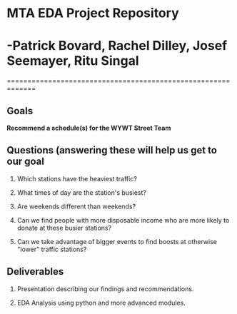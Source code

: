 # MTA EDA Project Repository
# -Patrick Bovard, Rachel Dilley, Josef Seemayer, Ritu Singal
=============================================================
## Goals

**Recommend a schedule(s) for the WYWT Street Team**

## Questions (answering these will help us get to our goal

1. Which stations have the heaviest traffic?

2. What times of day are the station's busiest?

3. Are weekends different than weekends?

4. Can we find people with more disposable income who are more likely to donate at these busier stations?

5. Can we take advantage of bigger events to find boosts at otherwise "lower" traffic stations?

## Deliverables

1. Presentation describing our findings and recommendations.

2. EDA Analysis using python and more advanced modules.
